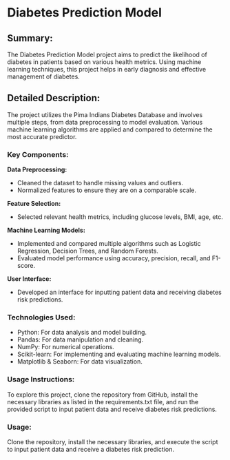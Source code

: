# Diabetes Prediction Model

## Summary:
The Diabetes Prediction Model project aims to predict the likelihood of diabetes in patients based on various health metrics. Using machine learning techniques, this project helps in early diagnosis and effective management of diabetes.

## Detailed Description:
The project utilizes the Pima Indians Diabetes Database and involves multiple steps, from data preprocessing to model evaluation. Various machine learning algorithms are applied and compared to determine the most accurate predictor.

### Key Components:

**Data Preprocessing:**
- Cleaned the dataset to handle missing values and outliers.
- Normalized features to ensure they are on a comparable scale.

**Feature Selection:**
- Selected relevant health metrics, including glucose levels, BMI, age, etc.

**Machine Learning Models:**
- Implemented and compared multiple algorithms such as Logistic Regression, Decision Trees, and Random Forests.
- Evaluated model performance using accuracy, precision, recall, and F1-score.

**User Interface:**
- Developed an interface for inputting patient data and receiving diabetes risk predictions.

### Technologies Used:
- Python: For data analysis and model building.
- Pandas: For data manipulation and cleaning.
- NumPy: For numerical operations.
- Scikit-learn: For implementing and evaluating machine learning models.
- Matplotlib & Seaborn: For data visualization.

### Usage Instructions:
To explore this project, clone the repository from GitHub, install the necessary libraries as listed in the requirements.txt file, and run the provided script to input patient data and receive diabetes risk predictions.

### Usage:
Clone the repository, install the necessary libraries, and execute the script to input patient data and receive a diabetes risk prediction.
